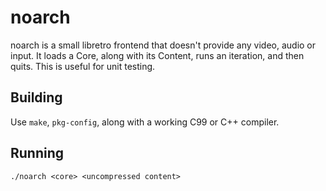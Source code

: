 # noarch

noarch is a small libretro frontend that doesn't provide any video, audio or input. It loads a Core, along with its Content, runs an iteration, and then quits. This is useful for unit testing.

## Building

Use `make`, `pkg-config`, along with a working C99 or C++ compiler.

## Running

    ./noarch <core> <uncompressed content>
